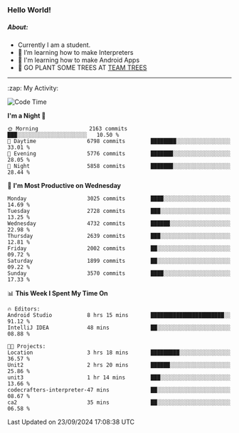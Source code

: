 ### Hello World!

##### About:
- Currently I am a student.
- 🌱 I’m learning how to make Interpreters
- 🌱 I'm learning how to make Android Apps
- 🌱 GO PLANT SOME TREES AT [TEAM TREES](https://teamtrees.org/)

---
  <summary>:zap: My Activity:</summary>
  
<!--START_SECTION:waka-->
![Code Time](http://img.shields.io/badge/Code%20Time-1%2C473%20hrs%2059%20mins-blue)

**I'm a Night 🦉** 

```text
🌞 Morning                2163 commits        ███░░░░░░░░░░░░░░░░░░░░░░   10.50 % 
🌆 Daytime                6798 commits        ████████░░░░░░░░░░░░░░░░░   33.01 % 
🌃 Evening                5776 commits        ███████░░░░░░░░░░░░░░░░░░   28.05 % 
🌙 Night                  5858 commits        ███████░░░░░░░░░░░░░░░░░░   28.44 % 
```
📅 **I'm Most Productive on Wednesday** 

```text
Monday                   3025 commits        ████░░░░░░░░░░░░░░░░░░░░░   14.69 % 
Tuesday                  2728 commits        ███░░░░░░░░░░░░░░░░░░░░░░   13.25 % 
Wednesday                4732 commits        ██████░░░░░░░░░░░░░░░░░░░   22.98 % 
Thursday                 2639 commits        ███░░░░░░░░░░░░░░░░░░░░░░   12.81 % 
Friday                   2002 commits        ██░░░░░░░░░░░░░░░░░░░░░░░   09.72 % 
Saturday                 1899 commits        ██░░░░░░░░░░░░░░░░░░░░░░░   09.22 % 
Sunday                   3570 commits        ████░░░░░░░░░░░░░░░░░░░░░   17.33 % 
```


📊 **This Week I Spent My Time On** 

```text
🔥 Editors: 
Android Studio           8 hrs 15 mins       ███████████████████████░░   91.12 % 
IntelliJ IDEA            48 mins             ██░░░░░░░░░░░░░░░░░░░░░░░   08.88 % 

🐱‍💻 Projects: 
Location                 3 hrs 18 mins       █████████░░░░░░░░░░░░░░░░   36.57 % 
Unit2                    2 hrs 20 mins       ██████░░░░░░░░░░░░░░░░░░░   25.86 % 
unit3                    1 hr 14 mins        ███░░░░░░░░░░░░░░░░░░░░░░   13.66 % 
codecrafters-interpreter-47 mins             ██░░░░░░░░░░░░░░░░░░░░░░░   08.67 % 
ca2                      35 mins             ██░░░░░░░░░░░░░░░░░░░░░░░   06.58 % 
```


 Last Updated on 23/09/2024 17:08:38 UTC
<!--END_SECTION:waka-->
